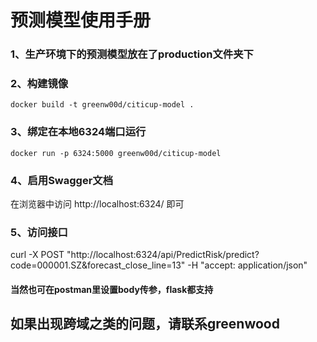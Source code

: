 # 预测模型使用手册

### 1、生产环境下的预测模型放在了production文件夹下

### 2、构建镜像

`docker build -t greenw00d/citicup-model .`

### 3、绑定在本地6324端口运行

`docker run -p 6324:5000 greenw00d/citicup-model`

### 4、启用Swagger文档

在浏览器中访问 http://localhost:6324/ 即可

### 5、访问接口

curl -X POST "http://localhost:6324/api/PredictRisk/predict?code=000001.SZ&forecast_close_line=13" -H "accept: application/json"

#### 当然也可在postman里设置body传参，flask都支持





## 如果出现跨域之类的问题，请联系greenwood